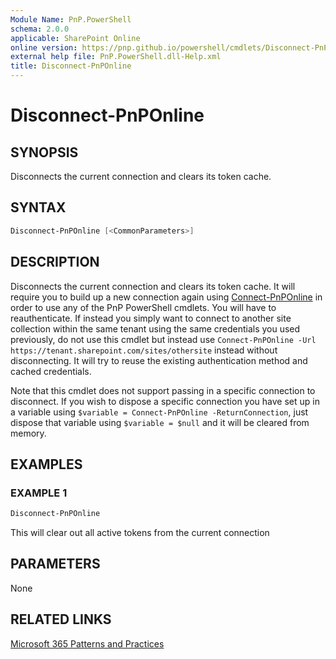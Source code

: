 ```yaml
---
Module Name: PnP.PowerShell
schema: 2.0.0
applicable: SharePoint Online
online version: https://pnp.github.io/powershell/cmdlets/Disconnect-PnPOnline.html
external help file: PnP.PowerShell.dll-Help.xml
title: Disconnect-PnPOnline
---
```

  
# Disconnect-PnPOnline

## SYNOPSIS
Disconnects the current connection and clears its token cache.

## SYNTAX

```powershell
Disconnect-PnPOnline [<CommonParameters>]
```

## DESCRIPTION

Disconnects the current connection and clears its token cache. It will require you to build up a new connection again using [Connect-PnPOnline](Connect-PnPOnline.html) in order to use any of the PnP PowerShell cmdlets. You will have to reauthenticate. If instead you simply want to connect to another site collection within the same tenant using the same credentials you used previously, do not use this cmdlet but instead use `Connect-PnPOnline -Url https://tenant.sharepoint.com/sites/othersite` instead without disconnecting. It will try to reuse the existing authentication method and cached credentials.

Note that this cmdlet does not support passing in a specific connection to disconnect. If you wish to dispose a specific connection you have set up in a variable using `$variable = Connect-PnPOnline -ReturnConnection`, just dispose that variable using `$variable = $null` and it will be cleared from memory.

## EXAMPLES

### EXAMPLE 1
```powershell
Disconnect-PnPOnline
```

This will clear out all active tokens from the current connection

## PARAMETERS

None

## RELATED LINKS

[Microsoft 365 Patterns and Practices](https://aka.ms/m365pnp)